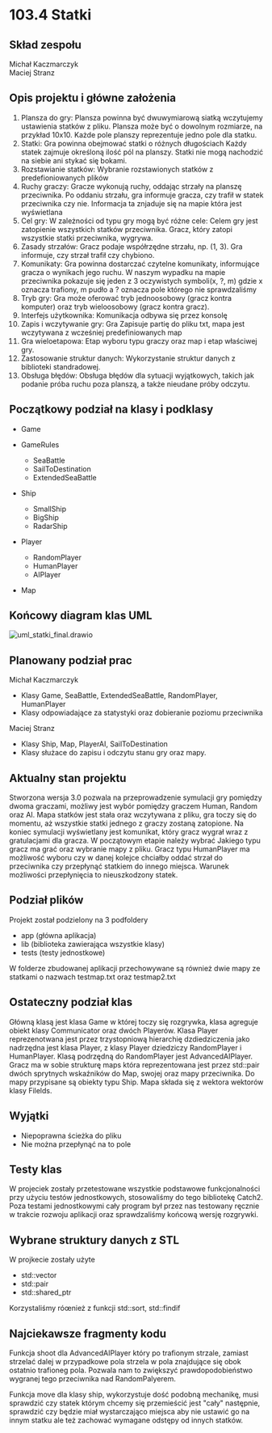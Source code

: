 # 103.4 Statki

## Skład zespołu
Michał Kaczmarczyk  
Maciej Stranz
## Opis projektu i główne założenia
1. Plansza do gry:
Plansza powinna być dwuwymiarową siatką wczytujemy ustawienia statków z pliku.
Plansza może być o dowolnym rozmiarze, na przykład 10x10.
Każde pole planszy reprezentuje jedno pole dla statku.
2. Statki:
Gra powinna obejmować statki o różnych długościach
Każdy statek zajmuje określoną ilość pól na planszy.
Statki nie mogą nachodzić na siebie ani stykać się bokami.
3. Rozstawianie statków:
Wybranie rozstawionych statków z predefioniowanych plików
4. Ruchy graczy:
Gracze wykonują ruchy, oddając strzały na planszę przeciwnika.
Po oddaniu strzału, gra informuje gracza, czy trafił w statek przeciwnika czy nie.
Informacja ta znjaduje się na mapie która jest wyświetlana
5. Cel gry:
W zależności od typu gry mogą być różne cele:
Celem gry jest zatopienie wszystkich statków przeciwnika.
Gracz, który zatopi wszystkie statki przeciwnika, wygrywa.
6. Zasady strzałów:
Gracz podaje współrzędne strzału, np. (1, 3).
Gra informuje, czy strzał trafił czy chybiono.
7. Komunikaty:
Gra powinna dostarczać czytelne komunikaty, informujące gracza o wynikach jego ruchu. W naszym wypadku na mapie przeciwnika pokazuje się jeden z 3 oczywistych symboli(x, ?, m) gdzie x oznacza trafiony, m pudło a ? oznacza pole którego nie sprawdzaliśmy
8. Tryb gry:
Gra może oferować tryb jednoosobowy (gracz kontra komputer) oraz tryb wieloosobowy (gracz kontra gracz).
9. Interfejs użytkownika:
Komunikacja odbywa się przez konsolę
11. Zapis i wczytywanie gry:
Gra Zapisuje partię do pliku txt, mapa jest wczytywana z wcześniej predefiniowanych map
12. Gra wieloetapowa:
Etap wyboru typu graczy oraz map i etap właściwej gry.
13. Zastosowanie struktur danych:
Wykorzystanie struktur danych z biblioteki standradowej. 
14. Obsługa błędów:
Obsługa błędów dla sytuacji wyjątkowych, takich jak podanie  próba ruchu poza planszą, a także nieudane próby odczytu.
## Początkowy podział na klasy i podklasy

-  Game

-  GameRules
    - SeaBattle
    - SailToDestination
    - ExtendedSeaBattle
-  Ship
    - SmallShip
    - BigShip
    - RadarShip
-  Player
    - RandomPlayer
    - HumanPlayer
    - AIPlayer
-  Map

## Końcowy diagram klas UML
![uml_statki_final.drawio](/uploads/7455fb53fe2fc3c983f81059bdfd978c/uml_statki_final.drawio.png)

## Planowany podział prac
Michał Kaczmarczyk
- Klasy Game, SeaBattle, ExtendedSeaBattle, RandomPlayer, HumanPlayer
- Klasy odpowiadające za statystyki oraz dobieranie poziomu przeciwnika      

Maciej Stranz
- Klasy Ship, Map, PlayerAI, SailToDestination
- Klasy służace do zapisu i odczytu stanu gry oraz mapy.

## Aktualny stan projektu

Stworzona wersja 3.0 pozwala na przeprowadzenie symulacji gry pomiędzy dwoma graczami, możliwy jest wybór pomiędzy graczem Human, Random oraz AI. Mapa statków jest stała oraz wczytywana z pliku, gra toczy się do momentu, aż wszystkie statki jednego z graczy zostaną zatopione. Na koniec symulacji wyświetlany jest komunikat, który gracz wygrał wraz z gratulacjami dla gracza. W początowym etapie należy wybrać Jakiego typu gracz ma grać oraz wybranie mapy z pliku.
Gracz typu HumanPlayer ma możliwość wyboru czy w danej kolejce chciałby oddać strzał do przeciwnika czy przepłynąć statkiem do innego miejsca. Warunek możliwości przepłynięcia to nieuszkodzony statek.

## Podział plików
Projekt został podzielony na 3 podfoldery
- app (główna aplikacja)
- lib (biblioteka zawierająca wszystkie klasy)
- tests (testy jednostkowe)

W folderze zbudowanej aplikacji przechowywane są również dwie mapy ze statkami o nazwach testmap.txt oraz testmap2.txt

## Ostateczny podział klas
Główną klasą jest klasa Game w której toczy się rozgrywka, klasa agreguje obiekt klasy Communicator oraz dwóch Playerów. Klasa Player reprezenotwana jest przez trzystopniową hierarchię dzdiedziczenia jako nadrzędna jest klasa Player, z klasy Player dziedziczy RandomPlayer i HumanPlayer. Klasą podrzędną do RandomPlayer jest AdvancedAIPlayer.
Gracz ma w sobie strukturę maps która reprezentowana jest przez std::pair dwóch sprytnych wskaźników do Map, swojej oraz mapy przeciwnika. Do mapy przypisane są obiekty typu Ship. Mapa składa się z wektora wektorów klasy Filelds.

## Wyjątki
- Niepoprawna ścieżka do pliku
- Nie można przepłynąć na to pole

## Testy klas
W projeciek zostały przetestowane wszystkie podstawowe funkcjonalności przy użyciu testów jednostkowych, stosowaliśmy do tego bibliotekę Catch2. Poza testami jednostkowymi cały program był przez nas testowany ręcznie w trakcie rozwoju aplikacji oraz sprawdzaliśmy końcową wersję rozgrywki.

## Wybrane struktury danych z STL
W projkecie zostały użyte
- std::vector
- std::pair
- std::shared_ptr

Korzystaliśmy róœnież z funkcji std::sort, std::findif

## Najciekawsze fragmenty kodu

Funkcja shoot dla AdvancedAIPlayer który po trafionym strzale, zamiast strzelać dalej w przypadkowe pola strzela w pola znajdujące się obok ostatnio trafioneg pola. Pozwala nam to zwiększyć prawdopodobieństwo wygranej tego przeciwnika nad RandomPalyerem.

Funkcja move dla klasy ship, wykorzystuje dość podobną mechanikę, musi sprawdzić czy statek którym chcemy się przemieścić jest "cały" następnie, sprawdzić czy będzie miał wystarczająco miejsca aby nie ustawić go na innym statku ale też zachować wymagane odstępy od innych statków.




